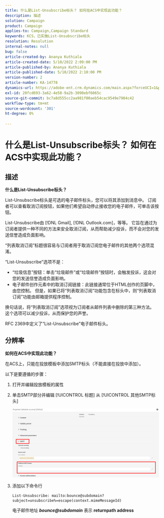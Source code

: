 ```yaml
---
title: 什么是List-Unsubscribe标头？ 如何在ACS中实现此功能？
description: 描述
solution: Campaign
product: Campaign
applies-to: Campaign,Campaign Standard
keywords: KCS，已实施List-Unsubscribe标头
resolution: Resolution
internal-notes: null
bug: false
article-created-by: Ananya Kuthiala
article-created-date: 5/10/2022 2:09:00 PM
article-published-by: Ananya Kuthiala
article-published-date: 5/10/2022 2:10:00 PM
version-number: 2
article-number: KA-14778
dynamics-url: https://adobe-ent.crm.dynamics.com/main.aspx?forceUCI=1&pagetype=entityrecord&etn=knowledgearticle&id=515bbebb-6ad0-ec11-a7b5-0022480a8e40
exl-id: 20fcd693-3a62-4e58-9a2b-3090ebf6065c
source-git-commit: bc7a8d555cc2aa981f00aeb54cac9549e7904c42
workflow-type: tm+mt
source-wordcount: '301'
ht-degree: 0%

---
```


# 什么是List-Unsubscribe标头？ 如何在ACS中实现此功能？

## 描述

<b>什么是List-Unsubscribe标头？ </b>

List-Unsubscribe标头是可选的电子邮件标头，您可以将其添加到消息中。 订阅者可以查看取消订阅按钮，如果他们希望自动停止接收您的电子邮件，可单击该按钮。

List-Unsubscribe由 [!DNL Gmail], [!DNL Outlook.com]，等等。 它旨在通过为订阅者提供一种不同的方法来安全取消订阅，从而帮助减少投诉，而不会对您的发送信誉造成负面影响。

“列表取消订阅”标题很容易与订阅者用于取消订阅您电子邮件的其他两个选项混淆。

“List-Unsubscribe”选项不是：

- “垃圾信息”按钮：单击“垃圾邮件”或“垃圾邮件”按钮时，会触发投诉，这会对您的发送信誉造成负面影响。
- 电子邮件创作元素中的取消订阅链接：此链接通常位于HTML创作的页脚中，由您控制。 但是，如果已将“列表取消订阅”功能包含在标头中，则“列表取消订阅”功能由邮箱提供程序控制。

换句话说，将“列表取消订阅”选项视为订阅者从邮件列表中删除的第三种方法。 这个选项可以减少投诉，从而保护您的声誉。

RFC 2369中定义了“List-Unsubscribe”电子邮件标头。

## 分辨率

<b>如何在ACS中实现此功能？</b>

在ACS上，只能在投放模板中添加SMTP标头（不能直接在投放中添加）。

以下是要遵循的步骤：

1. 打开并编辑投放模板的属性

1. 单击SMTP部分并编辑 [!UICONTROL 标题] 从 [!UICONTROL 其他SMTP标头]

   ![](assets/20fcd693-3a62-4e58-9a2b-3090ebf6065c.png)

1. 添加以下命令行

   ```
   List-Unsubscribe: mailto:bounce@subdomain?subject=unsubscribe%=escape(context.mimeMessageId)
   ```

   电子邮件地址 *<b>bounce@subdomain</b>* 表示 <b>returnpath address</b>
